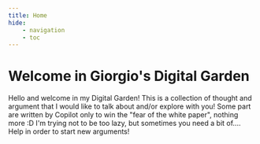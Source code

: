 ```yaml
---
title: Home
hide:
    - navigation
    - toc
---
```


# Welcome in Giorgio's Digital Garden

Hello and welcome in my Digital Garden!
This is a collection of thought and argument that I would like to talk about and/or explore with you!
Some part are written by Copilot only to win the "fear of the white paper", nothing more :D I'm trying not to be too lazy, but sometimes you need a bit of.... Help in order to start new arguments!